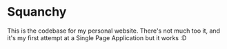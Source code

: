 # Squanchy
This is the codebase for my personal website. There's not much too it, and it's my first attempt at
a Single Page Application but it works :D